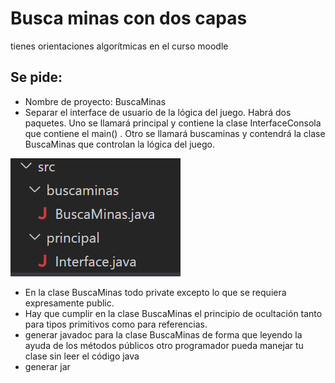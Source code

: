 # Busca minas con dos capas
tienes orientaciones algorítmicas en el curso moodle

## Se pide:
- Nombre de proyecto: BuscaMinas
- Separar el interface de usuario de la lógica del juego.  Habrá dos paquetes. Uno se llamará principal y contiene la clase InterfaceConsola que contiene el main() . Otro se llamará buscaminas y contendrá la clase BuscaMinas que controlan la lógica del juego. 

![image.png](./image.png)





- En la clase BuscaMinas todo private excepto lo que se requiera expresamente public. 
- Hay que cumplir en la clase BuscaMinas el principio de ocultación tanto para tipos primitivos como para referencias.
- generar javadoc para la clase BuscaMinas de forma que leyendo la ayuda de los métodos públicos otro programador pueda manejar tu clase sin leer el código java
- generar jar 
